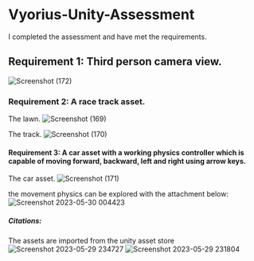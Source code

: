 # Vyorius-Unity-Assessment

I completed the assessment and have met the requirements.


## Requirement 1: Third person camera view.

![Screenshot (172)](https://github.com/Abis9277/Vyorius-Unity-Assessment/assets/61798428/eae8eac3-9854-45fd-bdef-1e611f55bda1)


### Requirement 2: A race track asset.

The lawn.
![Screenshot (169)](https://github.com/Abis9277/Vyorius-Unity-Assessment/assets/61798428/eb1c18c6-495f-4fb7-9a3b-f6447a4e0885)

The track.
![Screenshot (170)](https://github.com/Abis9277/Vyorius-Unity-Assessment/assets/61798428/91d7d745-15d8-4b46-8a60-1dbeccc9f9eb)


#### Requirement 3: A car asset with a working physics controller which is capable of moving forward, backward, left and right using arrow keys.

The car asset.
![Screenshot (171)](https://github.com/Abis9277/Vyorius-Unity-Assessment/assets/61798428/44a300a3-dbb5-44db-8171-e4afbe5c9b31)

the movement physics can be explored with the attachment below:
![Screenshot 2023-05-30 004423](https://github.com/Abis9277/Vyorius-Unity-Assessment/assets/61798428/a1d168c2-db2f-40e7-b920-3356c9ccf144)


##### Citations:

The assets are imported from the unity asset store
![Screenshot 2023-05-29 234727](https://github.com/Abis9277/Vyorius-Unity-Assessment/assets/61798428/99c233e6-ea8f-4a55-bbfd-2b95ef193415)
![Screenshot 2023-05-29 231804](https://github.com/Abis9277/Vyorius-Unity-Assessment/assets/61798428/a95ce98b-c706-4d12-b697-19e5d8fca817)
